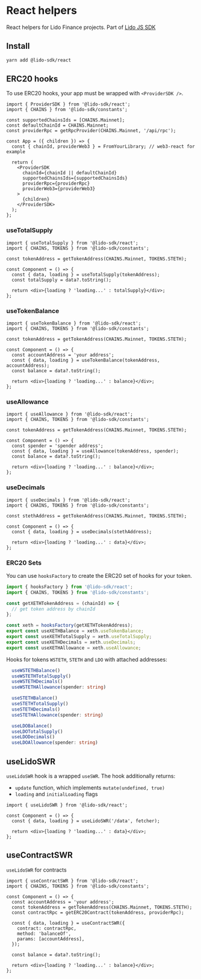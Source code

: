 # React helpers

React helpers for Lido Finance projects.
Part of [Lido JS SDK](https://github.com/lidofinance/lido-js-sdk/#readme)

## Install

```bash
yarn add @lido-sdk/react
```

## ERC20 hooks

To use ERC20 hooks, your app must be wrapped with `<ProviderSDK />`.

```tsx
import { ProviderSDK } from '@lido-sdk/react';
import { CHAINS } from '@lido-sdk/constants';

const supportedChainsIds = [CHAINS.Mainnet];
const defaultChainId = CHAINS.Mainnet;
const providerRpc = getRpcProvider(CHAINS.Mainnet, '/api/rpc');

const App = ({ children }) => {
  const { chainId, providerWeb3 } = FromYourLibrary; // web3-react for example

  return (
    <ProviderSDK
      chainId={chainId || defaultChainId}
      supportedChainsIds={supportedChainsIds}
      providerRpc={providerRpc}
      providerWeb3={providerWeb3}
    >
      {children}
    </ProviderSDK>
  );
};
```

### useTotalSupply

```tsx
import { useTotalSupply } from '@lido-sdk/react';
import { CHAINS, TOKENS } from '@lido-sdk/constants';

const tokenAddress = getTokenAddress(CHAINS.Mainnet, TOKENS.STETH);

const Component = () => {
  const { data, loading } = useTotalSupply(tokenAddress);
  const totalSupply = data?.toString();

  return <div>{loading ? 'loading...' : totalSupply}</div>;
};
```

### useTokenBalance

```tsx
import { useTokenBalance } from '@lido-sdk/react';
import { CHAINS, TOKENS } from '@lido-sdk/constants';

const tokenAddress = getTokenAddress(CHAINS.Mainnet, TOKENS.STETH);

const Component = () => {
  const accountAddress = 'your address';
  const { data, loading } = useTokenBalance(tokenAddress, accountAddress);
  const balance = data?.toString();

  return <div>{loading ? 'loading...' : balance}</div>;
};
```

### useAllowance

```tsx
import { useAllowance } from '@lido-sdk/react';
import { CHAINS, TOKENS } from '@lido-sdk/constants';

const tokenAddress = getTokenAddress(CHAINS.Mainnet, TOKENS.STETH);

const Component = () => {
  const spender = 'spender address';
  const { data, loading } = useAllowance(tokenAddress, spender);
  const balance = data?.toString();

  return <div>{loading ? 'loading...' : balance}</div>;
};
```

### useDecimals

```tsx
import { useDecimals } from '@lido-sdk/react';
import { CHAINS, TOKENS } from '@lido-sdk/constants';

const stethAddress = getTokenAddress(CHAINS.Mainnet, TOKENS.STETH);

const Component = () => {
  const { data, loading } = useDecimals(stethAddress);

  return <div>{loading ? 'loading...' : data}</div>;
};
```

### ERC20 Sets

You can use `hooksFactory` to create the ERC20 set of hooks for your token.

```ts
import { hooksFactory } from '@lido-sdk/react';
import { CHAINS, TOKENS } from '@lido-sdk/constants';

const getXETHTokenAddress = (chainId) => {
  // get token address by chainId
};

const xeth = hooksFactory(getXETHTokenAddress);
export const useXETHBalance = xeth.useTokenBalance;
export const useXETHTotalSupply = xeth.useTotalSupply;
export const useXETHDecimals = xeth.useDecimals;
export const useXETHAllowance = xeth.useAllowance;
```

Hooks for tokens `WSTETH`, `STETH` and `LDO` with attached addresses:

```ts
  useWSTETHBalance()
  useWSTETHTotalSupply()
  useWSTETHDecimals()
  useWSTETHAllowance(spender: string)
```

```ts
  useSTETHBalance()
  useSTETHTotalSupply()
  useSTETHDecimals()
  useSTETHAllowance(spender: string)
```

```ts
  useLDOBalance()
  useLDOTotalSupply()
  useLDODecimals()
  useLDOAllowance(spender: string)
```

## useLidoSWR

`useLidoSWR` hook is a wrapped `useSWR`. The hook additionally returns:

- `update` function, which implements `mutate(undefined, true)`
- `loading` and `initialLoading` flags

```tsx
import { useLidoSWR } from '@lido-sdk/react';

const Component = () => {
  const { data, loading } = useLidoSWR('/data', fetcher);

  return <div>{loading ? 'loading...' : data}</div>;
};
```

## useContractSWR

`useLidoSWR` for contracts

```tsx
import { useContractSWR } from '@lido-sdk/react';
import { CHAINS, TOKENS } from '@lido-sdk/constants';

const Component = () => {
  const accountAddress = 'your address';
  const tokenAddress = getTokenAddress(CHAINS.Mainnet, TOKENS.STETH);
  const contractRpc = getERC20Contract(tokenAddress, providerRpc);

  const { data, loading } = useContractSWR({
    contract: contractRpc,
    method: 'balanceOf',
    params: [accountAddress],
  });

  const balance = data?.toString();

  return <div>{loading ? 'loading...' : balance}</div>;
};
```
